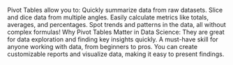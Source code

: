 Pivot Tables allow you to:
Quickly summarize data from raw datasets.
Slice and dice data from multiple angles.
Easily calculate metrics like totals, averages, and percentages.
Spot trends and patterns in the data, all without complex formulas!
 Why Pivot Tables Matter in Data Science:
They are great for data exploration and finding key insights quickly.
A must-have skill for anyone working with data, from beginners to pros.
You can create customizable reports and visualize data, making it easy to present findings.
